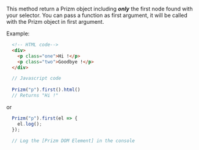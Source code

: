This method return a Prizm object including ___only___ the first node found with your selector. You can pass a function as first argument, it will be called with the Prizm object in first argument.

Example:

``` html
  <!-- HTML code-->
  <div>
    <p class="one">Hi !</p>
    <p class="two">Goodbye !</p>
  </div>
```

``` js
  // Javascript code
  
  Prizm("p").first().html()
  // Returns "Hi !"
```
or
``` js
  Prizm("p").first(el => {
    el.log();
  });

  // Log the [Prizm DOM Element] in the console
```
